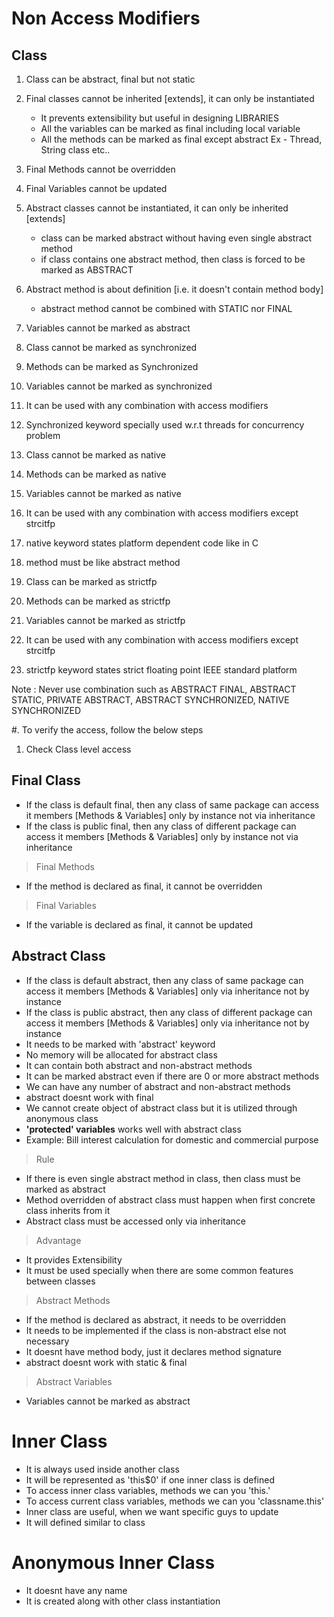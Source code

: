 # Non Access Modifiers

## Class

1. Class can be abstract, final but not static
2. Final classes cannot be inherited [extends], it can only be instantiated
   - It prevents extensibility but useful in designing LIBRARIES
   - All the variables can be marked as final including local variable
   - All the methods can be marked as final except abstract
   Ex - Thread, String class etc..
3. Final Methods cannot be overridden
4. Final Variables cannot be updated

1. Abstract classes cannot be instantiated, it can only be inherited [extends]
   - class can be marked abstract without having even single abstract method
   - if class contains one abstract method, then class is forced to be marked as ABSTRACT
2. Abstract method is about definition [i.e. it doesn't contain method body]
   - abstract method cannot be combined with STATIC nor FINAL
3. Variables cannot be marked as abstract

1. Class cannot be marked as synchronized
2. Methods can be marked as Synchronized 
2. Variables cannot be marked as synchronized
4. It can be used with any combination with access modifiers
5. Synchronized keyword specially used w.r.t threads for concurrency problem

1. Class cannot be marked as native
2. Methods can be marked as native
2. Variables cannot be marked as native
4. It can be used with any combination with access modifiers except strcitfp
5. native keyword states platform dependent code like in C
6. method must be like abstract method

1. Class can be marked as strictfp
2. Methods can be marked as strictfp
2. Variables cannot be marked as strictfp
4. It can be used with any combination with access modifiers except strcitfp
5. strictfp keyword states strict floating point IEEE standard platform 

Note : Never use combination such as ABSTRACT FINAL, ABSTRACT STATIC, PRIVATE ABSTRACT,
ABSTRACT SYNCHRONIZED, NATIVE SYNCHRONIZED

#. To verify the access, follow the below steps

1. Check Class level access

## Final Class
- If the class is default final, then any class of same package can access it members 
[Methods & Variables] only by instance not via inheritance
- If the class is public final, then any class of different package can access it members 
[Methods & Variables] only by instance not via inheritance

> Final Methods
- If the method is declared as final, it cannot be overridden

> Final Variables
- If the variable is declared as final, it cannot be updated


## Abstract Class
- If the class is default abstract, then any class of same package can access it members 
[Methods & Variables] only via inheritance not by instance 
- If the class is public abstract, then any class of different package can access it members 
[Methods & Variables] only via inheritance not by instance
- It needs to be marked with 'abstract' keyword
- No memory will be allocated for abstract class
- It can contain both abstract and non-abstract methods
- It can be marked abstract even if there are 0 or more abstract methods
- We can have any number of abstract and non-abstract methods
- abstract doesnt work with final
- We cannot create object of abstract class but it is utilized through anonymous class
- **'protected' variables** works well with abstract class
- Example: Bill interest calculation for domestic and commercial purpose

> Rule
- If there is even single abstract method in class, then class must be marked as abstract
- Method overridden of abstract class must happen when first concrete class inherits from it
- Abstract class must be accessed only via inheritance 

> Advantage
- It provides Extensibility
- It must be used specially when there are some common features between classes

> Abstract Methods
- If the method is declared as abstract, it needs to be overridden
- It needs to be implemented if the class is non-abstract else not necessary
- It doesnt have method body, just it declares method signature
- abstract doesnt work with static & final

> Abstract Variables
- Variables cannot be marked as abstract

# Inner Class
- It is always used inside another class
- It will be represented as 'this$0' if one inner class is defined
- To access inner class variables, methods we can you 'this.'
- To access current class variables, methods we can you 'classname.this'
- Inner class are useful, when we want specific guys to update
- It will defined similar to class

# Anonymous Inner Class
- It doesnt have any name
- It is created along with other class instantiation
